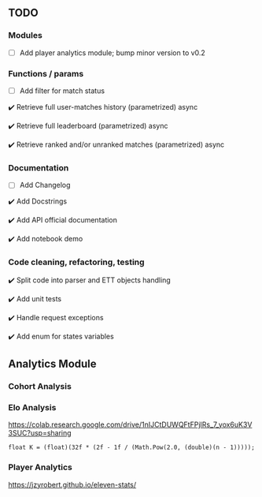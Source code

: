 ## TODO

### Modules

- [ ] Add player analytics module; bump minor version to v0.2

### Functions / params

- [ ] Add filter for match status

:heavy_check_mark: Retrieve full user-matches history (parametrized) async

:heavy_check_mark: Retrieve full leaderboard (parametrized) async

:heavy_check_mark: Retrieve ranked and/or unranked matches (parametrized) async

### Documentation

- [ ] Add Changelog

:heavy_check_mark: Add Docstrings

:heavy_check_mark: Add API official documentation

:heavy_check_mark: Add notebook demo

### Code cleaning, refactoring, testing

:heavy_check_mark: Split code into parser and ETT objects handling

:heavy_check_mark: Add unit tests

:heavy_check_mark: Handle request exceptions

:heavy_check_mark: Add enum for states variables


## Analytics Module

### Cohort Analysis

### Elo Analysis

https://colab.research.google.com/drive/1nIJCtDUWQFtFPjIRs_7_yox6uK3V3SUC?usp=sharing

`float K = (float)(32f * (2f - 1f / (Math.Pow(2.0, (double)(n - 1)))));`

### Player Analytics

https://jzyrobert.github.io/eleven-stats/


